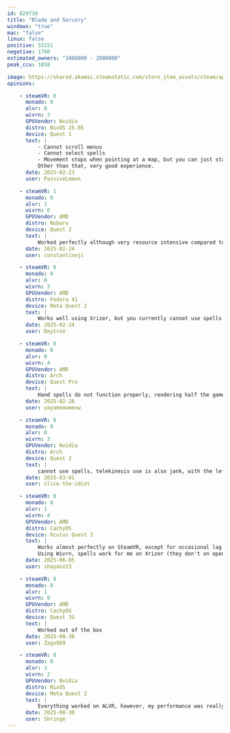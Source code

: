```yaml
---
id: 629730
title: "Blade and Sorcery"
windows: "true"
mac: "false"
linux: false
positive: 53151
negative: 1760
estimated_owners: "1000000 - 2000000"
peak_ccu: 1058

image: https://shared.akamai.steamstatic.com/store_item_assets/steam/apps/629730/header.jpg?t=1724242459
opinions:

    - steamVR: 0
      monado: 0
      alvr: 0
      wivrn: 3
      GPUVendor: Nvidia
      distro: NixOS 25.05
      device: Quest 1
      text: |
          - Cannot scroll menus
          - Cannot select spells
          - Movement stops when pointing at a map, but you can just start moving again (I don't know if this is intentional)
          Other than that, very good experience.
      date: 2025-02-23
      user: PassiveLemon

    - steamVR: 1
      monado: 0
      alvr: 1
      wivrn: 0
      GPUVendor: AMD
      distro: Nobara
      device: Quest 2
      text: |
          Worked perfectly although very resource intensive compared to native Windows for some reason on GEProton9-25. No issues otherwise.
      date: 2025-02-24
      user: constantinejc

    - steamVR: 0
      monado: 0
      alvr: 0
      wivrn: 3
      GPUVendor: AMD
      distro: Fedora 41
      device: Meta Quest 2
      text: |
          Works well using Xrizer, but you currently cannot use spells
      date: 2025-02-24
      user: Deytron

    - steamVR: 0
      monado: 0
      alvr: 0
      wivrn: 4
      GPUVendor: AMD
      distro: Arch
      device: Quest Pro
      text: |
          Hand spells do not function properly, rendering half the games name unplayable, hand to hand and sword combat works as expected though.
      date: 2025-02-26
      user: yayameowmeow

    - steamVR: 0
      monado: 0
      alvr: 0
      wivrn: 3
      GPUVendor: Nvidia
      distro: Arch
      device: Quest 2
      text: |
          cannot use spells, telekinesis use is also jank, with the left hand trigger not working correctly
      date: 2025-03-01
      user: slice-the-idiot

    - steamVR: 0
      monado: 0
      alvr: 1
      wivrn: 4
      GPUVendor: AMD
      distro: CachyOS
      device: Oculus Quest 3
      text: |
          Works almost perfectly on SteamVR, except for occasional lag. 
          Using Wivrn, spells work for me on Xrizer (they don't on opencomposite), except that they get stuck a lot and I have to fling my hands Again to get them to activate. It's also unuably laggy, everything freezes at 0.5-1s lengths every few seconds. and I can't jump as high because of the lag.
      date: 2025-06-05
      user: shayanz23

    - steamVR: 0
      monado: 0
      alvr: 1
      wivrn: 0
      GPUVendor: AMD
      distro: CachyOS
      device: Quest 3S
      text: |
          Worked out of the box
      date: 2025-08-30
      user: Zago969

    - steamVR: 0
      monado: 0
      alvr: 3
      wivrn: 2
      GPUVendor: Nvidia
      distro: NixOS
      device: Meta Quest 2
      text: |
          Everything worked on ALVR, however, my performance was really bad. This may be due to the fact that NVENC decoding is broken on ALVR for NixOS right now, so I was using software decoding. On Wivrn + Opencomposite (the default) I had decent performance but many controller issues. I couldn't scroll in most menus, the left trigger barely worked, and the spell wheel rarely let me select anything. I then tried Xrizer by selecting it in Wivrn and also setting the option manually in `~/.config/openvr/openvrpaths.vrpath`. This fixed my left trigger and spell wheel, the only bug being left was not being able to scroll certain menus. I also got the highest performance with Xrizer. Wivrn + Xrizer seems to make this game run pretty much flawlessly for me.
      date: 2025-08-30
      user: Shringe
---
```

